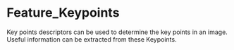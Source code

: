 # Feature_Keypoints
Key points descriptors can be used to determine the key points in an image. Useful information can be extracted from these Keypoints. 
